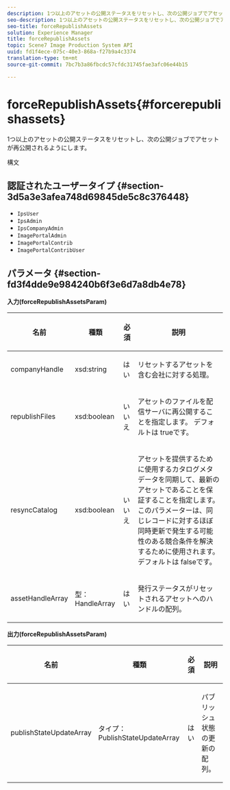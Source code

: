 ```yaml
---
description: 1つ以上のアセットの公開ステータスをリセットし、次の公開ジョブでアセットが再公開されるようにします。
seo-description: 1つ以上のアセットの公開ステータスをリセットし、次の公開ジョブでアセットが再公開されるようにします。
seo-title: forceRepublishAssets
solution: Experience Manager
title: forceRepublishAssets
topic: Scene7 Image Production System API
uuid: fd1f4ece-075c-40e3-868a-f27b9a4c3374
translation-type: tm+mt
source-git-commit: 7bc7b3a86fbcdc57cfdc31745fae3afc06e44b15

---
```



# forceRepublishAssets{#forcerepublishassets}

1つ以上のアセットの公開ステータスをリセットし、次の公開ジョブでアセットが再公開されるようにします。

構文

## 認証されたユーザータイプ {#section-3d5a3e3afea748d69845de5c8c376448}

* `IpsUser`
* `IpsAdmin`
* `IpsCompanyAdmin`
* `ImagePortalAdmin`
* `ImagePortalContrib`
* `ImagePortalContribUser`

## パラメータ {#section-fd3f4dde9e984240b6f3e6d7a8db4e78}

**入力(forceRepublishAssetsParam)**

<table id="table_742D67AD77554904976EC4A07A0CBC64"> 
 <thead> 
  <tr> 
   <th colname="col1" class="entry"> <p>名前 </p> </th> 
   <th colname="col2" class="entry"> <p>種類 </p> </th> 
   <th colname="col3" class="entry"> <p>必須 </p> </th> 
   <th colname="col4" class="entry"> <p>説明 </p> </th> 
  </tr> 
 </thead>
 <tbody> 
  <tr> 
   <td colname="col1"> <span class="codeph"> <span class="varname"> companyHandle</span></span> </td> 
   <td colname="col2"> <span class="codeph"> xsd:string</span> </td> 
   <td colname="col3"> <p>はい </p> </td> 
   <td colname="col4"> <p>リセットするアセットを含む会社に対する処理。 </p> </td> 
  </tr> 
  <tr> 
   <td colname="col1"><span class="codeph"> <span class="varname"> republishFiles</span></span> </td> 
   <td colname="col2"><span class="codeph"> xsd:boolean</span> </td> 
   <td colname="col3"> <p>いいえ </p> </td> 
   <td colname="col4"> <p>アセットのファイルを配信サーバに再公開することを指定します。 デフォルトは <span class="codeph"> trueです</span>。 </p> </td> 
  </tr> 
  <tr> 
   <td colname="col1"><span class="codeph"> <span class="varname"> resyncCatalog</span></span> </td> 
   <td colname="col2"><span class="codeph"> xsd:boolean</span> </td> 
   <td colname="col3"> <p>いいえ </p> </td> 
   <td colname="col4"> <p>アセットを提供するために使用するカタログメタデータを同期して、最新のアセットであることを保証することを指定します。 このパラメーターは、同じレコードに対するほぼ同時更新で発生する可能性のある競合条件を解決するために使用されます。 デフォルトは <span class="codeph"> falseです</span>。 </p> </td> 
  </tr> 
  <tr> 
   <td colname="col1"> <span class="codeph"> <span class="varname"> assetHandleArray</span></span> </td> 
   <td colname="col2"> <span class="codeph"> 型：HandleArray</span> </td> 
   <td colname="col3"> <p>はい </p> </td> 
   <td colname="col4"> <p>発行ステータスがリセットされるアセットへのハンドルの配列。 </p> </td> 
  </tr> 
 </tbody> 
</table>

**出力(forceRepublishAssetsParam)**

<table id="table_78E74186669F477E9E2D837D58A789DC"> 
 <thead> 
  <tr> 
   <th colname="col1" class="entry"> <p>名前 </p> </th> 
   <th colname="col2" class="entry"> <p>種類 </p> </th> 
   <th colname="col3" class="entry"> <p>必須 </p> </th> 
   <th colname="col4" class="entry"> <p>説明 </p> </th> 
  </tr> 
 </thead>
 <tbody> 
  <tr> 
   <td colname="col1"> <span class="codeph"> publishStateUpdateArray <span class="varname"></span></span> </td> 
   <td colname="col2"> <span class="codeph"> タイプ：PublishStateUpdateArray</span> </td> 
   <td colname="col3"> <p>はい </p> </td> 
   <td colname="col4"> <p>パブリッシュ状態の更新の配列。 </p> </td> 
  </tr> 
 </tbody> 
</table>

